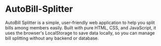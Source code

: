 # AutoBill-Splitter
AutoBill Splitter is a simple, user-friendly web application to help you split bills among members easily. Built with pure HTML, CSS, and JavaScript, it uses the browser's LocalStorage to save data locally, so you can manage bill splitting without any backend or database.
